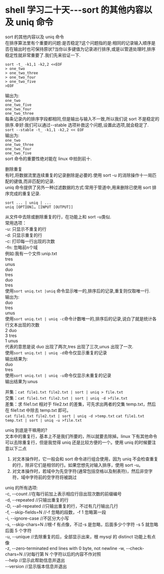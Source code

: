 # shell 学习二十天---sort 的其他内容以及 uniq 命令

sort 的其他内容以及 uniq 命令  
在排序算法里有个重要的问题:是否稳定?这个问题指的是:相同的记录输入顺序是否在输出时也可保持原状?当你以多键值为记录进行排序,或是以管道处理时,排序稳定性就非常重要了.我们先来验证一下.  

```sort -t_ -k1,1 -k2,2 <<EOF```  
```> one_two```  
```> one_two_three```  
```> one_two_four```  
```> one_two_five```  
```>EOF```

输出为:  
```one_two```   
```one_two_five```  
```one_two_four```  
```one_two_three```  
每条记录内的排序字段都相同,但是输出与输入不一致,所以我们说 sort 不是稳定的排序.幸好:我们可以通过--stable 选项补救这个问题,设置此选项,就会稳定了.  
```sort --stable -t_ -k1,1 -k2,2 << EOF```  
输出为:  
```one_two```  
```one_two_three```  
```one_two_four```  
```one_two_five```  
sort 命令的重要性绝对能在 linux 中拍到前十.  
 
删除重复  
有时,将数据流里连续重复的记录删除是必要的.使用 sort -u 的消除操作十一局匹配的键值,而非匹配的记录.  
uniq 命令提供了另外一种过滤数据的方式:常用于管道中,用来删除已使用 sort 排序完成的重复记录.  
```
sort ... | uniq | ...  
uniq [OPTION]… [INPUT [OUTPUT]]  
```
从文件中去除或删除重复的行，在功能上和 sort -u类似.  
常用选项：  
-u: 只显示不重复的行  
-d: 只显示重复的行  
-c: 打印每一行出现的次数  
-fn: 忽略前n个域  
例如:我有一个文件:unip.txt  
tres  
unus  
duo  
tres  
duo  
tres  
使用```sort uniq.txt |uniq``` 命令显示唯一的,排序后的记录,重复则仅取唯一行.  
输出为:  
duo  
tres  
unus  
使用```sort uniq.txt | uniq -c```命令计数唯一的,排序后的记录,说白了就是统计各行文本出现的次数  
2 duo  
3 tres  
1 unus  
代表的意思是说 duo 出现了两次,tres 出现了三次,unus 出现了一次.  
使用```sort uniq.txt | uniq -d```命令仅显示重复的记录  
输出结果为:  
duo  
tres  
使用```sort uniq.txt | uniq -u```命令仅显示未重复的记录  
输出结果为:unus  
 
 
并集：```cat file1.txt file2.txt | sort | uniq > file.txt```   
交集：```cat file1.txt file2.txt | sort | uniq -d >file.txt```  
差集：求 file1.txt 相对于 file2.txt 的差集，可先求出两者的交集 temp.txt，然后在 file1.txt 中除去 temp.txt 即可。  
```cat file1.txt file2.txt | sort | uniq -d >temp.txt```
```cat file1.txt temp.txt | sort | uniq -u >file.txt```
 
 
uniq 到底是干嘛用的?  
文本中的重复行，基本上不是我们所要的，所以就要去除掉。linux 下有其他命令可以去除重复行，但是我觉得 uniq 还是比较方便的一个。使用 uniq 的时候要注意以下二点  
1. 对文本操作时，它一般会和 sort 命令进行组合使用，因为 uniq 不会检查重复的行，除非它们是相邻的行。如果您想先对输入排序，使用 sort -u。  
2. 对文本操作时，若域中为先空字符(通常包括空格以及制表符)，然后非空字符，域中字符前的空字符将被跳过  
 
uniq 的所有选项:  
 -c, --count              //在每行前加上表示相应行目出现次数的前缀编号  
 -d, --repeated          //只输出重复的行  
 -D, --all-repeated      //只输出重复的行，不过有几行输出几行  
 -f, --skip-fields=N     //-f 忽略的段数，-f 1 忽略第一段  
 -i, --ignore-case       //不区分大小写  
 -s, --skip-chars=N      //根-f 有点像，不过-s 是忽略，后面多少个字符 -s 5 就忽略后面 5 个字符  
 -u, --unique            //去除重复的后，全部显示出来，根 mysql 的 distinct 功能上有点像  
 -z, --zero-terminated   end lines with 0 byte, not newline
 -w, --check-chars=N      //对每行第 N 个字符以后的内容不作对照  
 --help              //显示此帮助信息并退出  
 --version              //显示版本信息并退出  